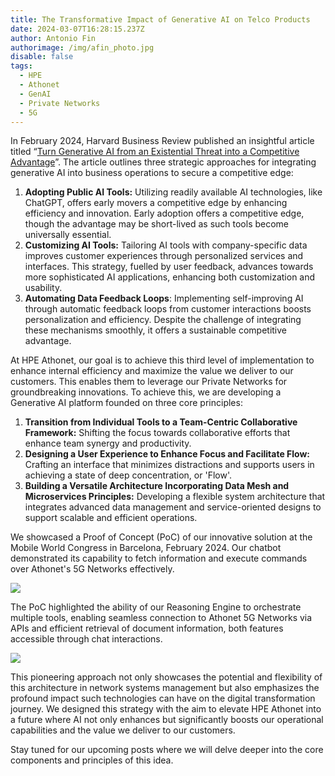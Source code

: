 ```yaml
---
title: The Transformative Impact of Generative AI on Telco Products
date: 2024-03-07T16:28:15.237Z
author: Antonio Fin
authorimage: /img/afin_photo.jpg
disable: false
tags:
  - HPE
  - Athonet
  - GenAI
  - Private Networks
  - 5G
---
```

In February 2024, Harvard Business Review published an insightful article titled “[Turn Generative AI from an Existential Threat into a Competitive Advantage](https://hbr.org/2024/01/turn-generative-ai-from-an-existential-threat-into-a-competitive-advantage)”. The article outlines three strategic approaches for integrating generative AI into business operations to secure a competitive edge:

1. **Adopting Public AI Tools:** Utilizing readily available AI technologies, like ChatGPT, offers early movers a competitive edge by enhancing efficiency and innovation. Early adoption offers a competitive edge, though the advantage may be short-lived as such tools become universally essential. 
2. **Customizing AI Tools:** Tailoring AI tools with company-specific data improves customer experiences through personalized services and interfaces. This strategy, fuelled by user feedback, advances towards more sophisticated AI applications, enhancing both customization and usability.
3. **Automating Data Feedback Loops**: Implementing self-improving AI through automatic feedback loops from customer interactions boosts personalization and efficiency. Despite the challenge of integrating these mechanisms smoothly, it offers a sustainable competitive advantage.

At HPE Athonet, our goal is to achieve this third level of implementation to enhance internal efficiency and maximize the value we deliver to our customers. This enables them to leverage our Private Networks for groundbreaking innovations. To achieve this, we are developing a Generative AI platform founded on three core principles:

1. **Transition from Individual Tools to a Team-Centric Collaborative Framework:** Shifting the focus towards collaborative efforts that enhance team synergy and productivity.
2. **Designing a User Experience to Enhance Focus and Facilitate Flow:** Crafting an interface that minimizes distractions and supports users in achieving a state of deep concentration, or 'Flow'.
3. **Building a Versatile Architecture Incorporating Data Mesh and Microservices Principles:** Developing a flexible system architecture that integrates advanced data management and service-oriented designs to support scalable and efficient operations.

We showcased a Proof of Concept (PoC) of our innovative solution at the Mobile World Congress in Barcelona, February 2024. Our chatbot demonstrated its capability to fetch information and execute commands over Athonet's 5G Networks effectively.

![](/img/athon_mwc1.png)

The PoC highlighted the ability of our Reasoning Engine to orchestrate multiple tools, enabling seamless connection to Athonet 5G Networks via APIs and efficient retrieval of document information, both features accessible through chat interactions.

![](/img/athon_mwc2.png)

This pioneering approach not only showcases the potential and flexibility of this architecture in network systems management but also emphasizes the profound impact such technologies can have on the digital transformation journey. We designed this strategy with the aim to elevate HPE Athonet into a future where AI not only enhances but significantly boosts our operational capabilities and the value we deliver to our customers.

Stay tuned for our upcoming posts where we will delve deeper into the core components and principles of this idea.